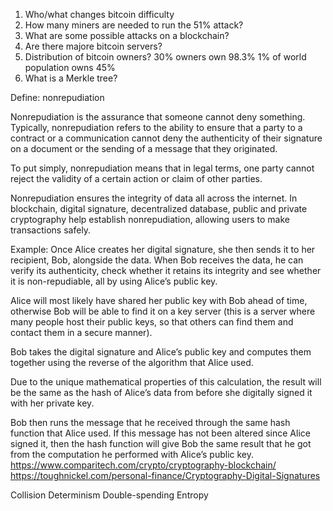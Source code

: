 1. Who/what changes bitcoin difficulty
2. How many miners are needed to run the 51% attack?
3. What are some possible attacks on a blockchain?
4. Are there majore bitcoin servers?
5. Distribution of bitcoin owners?
  30% owners own 98.3%
  1% of world population owns 45%
6. What is a Merkle tree?

Define: nonrepudiation

Nonrepudiation is the assurance that someone cannot deny something. Typically, nonrepudiation refers to the ability to ensure that a party to a contract or a communication cannot deny the authenticity of their signature on a document or the sending of a message that they originated. 

To put simply, nonrepudiation means that in legal terms, one party cannot reject the validity of a certain action or claim of other parties. 

Nonrepudiation ensures the integrity of data all across the internet. In blockchain, digital signature, decentralized database, public and private cryptography help establish nonrepudiation, allowing users to make transactions safely.


Example:
Once Alice creates her digital signature, she then sends it to her recipient, Bob, alongside the data. When Bob receives the data, he can verify its authenticity, check whether it retains its integrity and see whether it is non-repudiable, all by using Alice’s public key.

Alice will most likely have shared her public key with Bob ahead of time, otherwise Bob will be able to find it on a key server (this is a server where many people host their public keys, so that others can find them and contact them in a secure manner).

Bob takes the digital signature and Alice’s public key and computes them together using the reverse of the algorithm that Alice used.

Due to the unique mathematical properties of this calculation, the result will be the same as the hash of Alice’s data from before she digitally signed it with her private key.

Bob then runs the message that he received through the same hash function that Alice used. If this message has not been altered since Alice signed it, then the hash function will give Bob the same result that he got from the computation he performed with Alice’s public key.
https://www.comparitech.com/crypto/cryptography-blockchain/
https://toughnickel.com/personal-finance/Cryptography-Digital-Signatures




Collision
Determinism
Double-spending
Entropy
